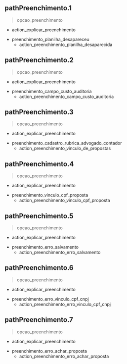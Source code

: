 ## pathPreenchimento.1
> opcao_preenchimento
  - action_explicar_preenchimento
* preenchimento_planilha_desapareceu
  - action_preenchimento_planilha_desaparecida

## pathPreenchimento.2
> opcao_preenchimento
  - action_explicar_preenchimento
* preenchimento_campo_custo_auditoria
  - action_preenchimento_campo_custo_auditoria

## pathPreenchimento.3
> opcao_preenchimento
  - action_explicar_preenchimento
* preenchimento_cadastro_rubrica_advogado_contador
  - action_preenchimento_vinculo_de_propostas

## pathPreenchimento.4
> opcao_preenchimento
  - action_explicar_preenchimento
* preenchimento_vinculo_cpf_proposta
  - action_preenchimento_vinculo_cpf_proposta

## pathPreenchimento.5
> opcao_preenchimento
  - action_explicar_preenchimento
* preenchimento_erro_salvamento
  - action_preenchimento_erro_salvamento

## pathPreenchimento.6
> opcao_preenchimento
  - action_explicar_preenchimento
* preenchimento_erro_vinculo_cpf_cnpj
  - action_preenchimento_erro_vinculo_cpf_cnpj

## pathPreenchimento.7
> opcao_preenchimento
  - action_explicar_preenchimento
* preenchimento_erro_achar_proposta
  - action_preenchimento_erro_achar_proposta

